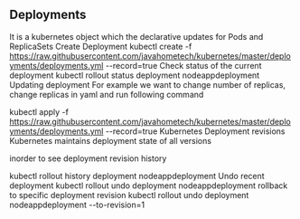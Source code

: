 ## Deployments
It is a kubernetes object which the declarative updates for Pods and ReplicaSets
Create Deployment
kubectl create -f https://raw.githubusercontent.com/javahometech/kubernetes/master/deployments/deployments.yml --record=true
Check status of the current deployment
kubectl rollout status deployment nodeappdeployment
Updating deployment
For example we want to change number of replicas, change replicas in yaml and run following command

kubectl apply -f https://raw.githubusercontent.com/javahometech/kubernetes/master/deployments/deployments.yml  --record=true
Kubernetes Deployment revisions
Kubernetes maintains deployment state of all versions

inorder to see deployment revision history

kubectl rollout history deployment nodeappdeployment
Undo recent deployment
kubectl rollout undo deployment nodeappdeployment
rollback to specific deployment revision
kubectl rollout undo deployment nodeappdeployment --to-revision=1
